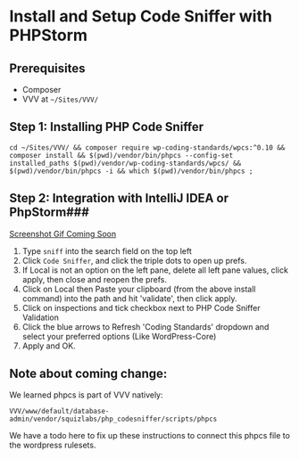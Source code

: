 # Install and Setup Code Sniffer with PHPStorm

## Prerequisites

- Composer
- VVV at `~/Sites/VVV/`

## Step 1: Installing PHP Code Sniffer

```
cd ~/Sites/VVV/ && composer require wp-coding-standards/wpcs:^0.10 && composer install && $(pwd)/vendor/bin/phpcs --config-set installed_paths $(pwd)/vendor/wp-coding-standards/wpcs/ && $(pwd)/vendor/bin/phpcs -i && which $(pwd)/vendor/bin/phpcs ;
```

## Step 2: Integration with IntelliJ IDEA or PhpStorm###
[Screenshot Gif Coming Soon]()
1. Type `sniff` into the search field on the top left
2. Click `Code Sniffer`, and click the triple dots to open up prefs.
3. If Local is not an option on the left pane, delete all left pane values, click apply, then close and reopen the prefs.
4. Click on Local then Paste your clipboard (from the above install command) into the path and hit 'validate', then click apply.
5. Click on inspections and tick checkbox next to PHP Code Sniffer Validation
4. Click the blue arrows to Refresh 'Coding Standards' dropdown and select your preferred options (Like WordPress-Core)
5. Apply and OK.

## Note about coming change:

We learned phpcs is part of VVV natively:
```
VVV/www/default/database-admin/vendor/squizlabs/php_codesniffer/scripts/phpcs
```

We have a todo here to fix up these instructions to connect this phpcs file to the wordpress rulesets.
